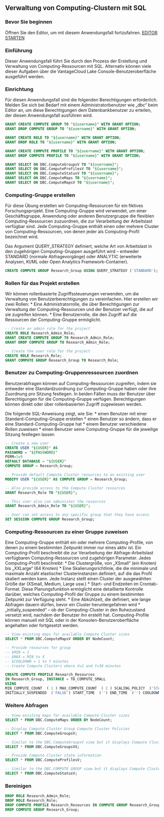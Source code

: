 Verwaltung von Computing-Clustern mit SQL
-----------------------------------------

### Bevor Sie beginnen

Öffnen Sie den Editor, um mit diesem Anwendungsfall fortzufahren. [EDITOR STARTEN](#data=%7B%22navigateTo%22:%22editor%22%7D)

### Einführung

Dieser Anwendungsfall führt Sie durch den Prozess der Erstellung und Verwaltung von Computing-Ressourcen mit SQL. Alternativ können viele dieser Aufgaben über die VantageCloud Lake Console-Benutzeroberfläche ausgeführt werden.

### Einrichtung

Für diesen Anwendungsfall sind die folgenden Berechtigungen erforderlich. Melden Sie sich bei Bedarf mit einem Administratorbenutzer wie „dbc“ beim Editor an, um diese Berechtigungen dem Datenbankbenutzer zu erteilen, der diesen Anwendungsfall ausführen wird.

```sql
GRANT CREATE COMPUTE GROUP TO "${username}" WITH GRANT OPTION;
GRANT DROP COMPUTE GROUP TO "${username}" WITH GRANT OPTION;

GRANT CREATE ROLE TO "${username}" WITH GRANT OPTION;
GRANT DROP ROLE TO "${username}" WITH GRANT OPTION;

GRANT CREATE COMPUTE PROFILE TO "${username}" WITH GRANT OPTION;
GRANT DROP COMPUTE PROFILE TO "${username}" WITH GRANT OPTION;

GRANT SELECT ON DBC.ComputeGroupsV TO "${username}";
GRANT SELECT ON DBC.ComputeProfilesV TO "${username}";
GRANT SELECT ON DBC.ComputeStatusV TO "${username}";
GRANT SELECT ON DBC.ComputeMaps TO "${username}";
GRANT SELECT ON DBC.ComputeMapsV TO "${username}";
```

### Computing-Gruppe erstellen

Für diese Übung erstellen wir Computing-Ressourcen für ein fiktives Forschungsprojekt. Eine Computing-Gruppe wird verwendet, um einer Geschäftsgruppe, Anwendung oder anderen Benutzergruppe die flexiblen Computing-Ressourcen zuzuordnen, die zur Verarbeitung der Arbeitslast verfügbar sind. Jede Computing-Gruppe enthält einen oder mehrere Cluster von Computing-Ressourcen, von denen jeder als Computing-Profil bezeichnet wird.

Das Argument QUERY\_STRATEGY definiert, welche Art von Arbeitslast in den zugehörigen Computing-Gruppen ausgeführt wird – entweder STANDARD (normale Abfragevorgänge) oder ANALYTIC (erweiterte Analysen, KI/ML oder Open Analytics Framework-Container).

```sql
CREATE COMPUTE GROUP Research_Group USING QUERY_STRATEGY ('STANDARD');
```

### Rollen für das Projekt erstellen

Wir können rollenbasierte Zugriffssteuerungen verwenden, um die Verwaltung von Benutzerberechtigungen zu vereinfachen. Hier erstellen wir zwei Rollen: \* Eine Administratorrolle, die über Berechtigungen zur Verwaltung der Computing-Ressourcen und der Benutzer verfügt, die auf sie zugreifen können. \* Eine Benutzerrolle, die den Zugriff auf die Ressourcen der Computing-Gruppe ermöglicht.

```sql
-- Create an admin role for the project
CREATE ROLE Research_Admin_Role;
GRANT CREATE COMPUTE GROUP TO Research_Admin_Role;
GRANT DROP COMPUTE GROUP TO Research_Admin_Role;

-- Create the user role for the project
CREATE ROLE Research_Role;
GRANT COMPUTE GROUP Research_Group TO Research_Role;
```

### Benutzer zu Computing-Gruppenressourcen zuordnen

Benutzerabfragen können auf Computing-Ressourcen zugreifen, indem sie entweder eine Standardzuordnung zur Computing-Gruppe haben oder ihre Zuordnung pro Sitzung festlegen. In beiden Fällen muss der Benutzer über Berechtigungen für die Computing-Gruppe verfügen. Berechtigungen können direkt oder über rollenbasierten Zugriff zugewiesen werden.

Die folgende SQL-Anweisung zeigt, wie Sie: \* einen Benutzer mit einer Standard-Computing-Gruppe erstellen \* einen Benutzer so ändern, dass er eine Standard-Computing-Gruppe hat \* einem Benutzer verschiedene Rollen zuweisen \* einen Benutzer seine Computing-Gruppe für die jeweilige Sitzung festlegen lassen

```sql
-- Create a new user
CREATE USER "${USER}" AS 
PASSWORD = "${PASSWORD}"
PERM=1e8
DEFAULT DATABASE = "${USER}"
COMPUTE GROUP = Research_Group;

-- Provide default Compute Cluster resources to an existing user
MODIFY USER "${USER}" AS COMPUTE GROUP = Research_Group;

-- Also provide access to the Compute Cluster resources
GRANT Research_Role TO "${USER}";

-- This user also can administer the resources
GRANT Research_Admin_Role TO "${USER}";

-- User can set access to any specific group that they have access
SET SESSION COMPUTE GROUP Research_Group;
```

### Computing-Ressourcen zu einer Gruppe zuweisen

Eine Computing-Gruppe enthält ein oder mehrere Computing-Profile, von denen zu einem bestimmten Zeitpunkt immer nur eines aktiv ist. Ein Computing-Profil beschreibt die zur Verarbeitung der Abfrage-Arbeitslast verfügbaren Computing-Ressourcen und zugehörigen Parameter. Jedes Computing-Profil beschreibt: \* Die Clustergröße, von „XSmall“ (ein Knoten) bis „XXLarge“ (64 Knoten) \* Eine Skalierungsrichtlinie, die die minimale und maximale Anzahl elastischer Clusterinstanzen definiert, auf die das Profil skaliert werden kann. Jede Instanz stellt einen Cluster der ausgewählten Größe dar (XSmall, Medium, Large usw.) \* Start- und Endzeiten im Crontab-Format. Diese Planungsfunktion ermöglicht eine detaillierte Kontrolle darüber, welches Computing-Profil der Gruppe zu einem bestimmten Zeitpunkt zur Verfügung steht. \* Eine Abkühlzeit, die definiert, wie lange Abfragen dauern dürfen, bevor ein Cluster heruntergefahren wird \* „initially\_suspended“ – ob der Computing-Cluster in den Ruhezustand versetzt wird, nachdem der Benutzer ihn erstellt hat. Computing-Profile können manuell mit SQL oder in der Konsolen-Benutzeroberfläche angehalten oder fortgesetzt werden.

```sql
-- View existing maps for available Compute Cluster sizes
SELECT * FROM DBC.ComputeMapsV ORDER BY NodeCount;

-- Provide resources for group
-- $MIN = 1
-- $MAX = MIN to X
-- $COOLDOWN = 1 to Y minutes
-- Create Compute Clusters where X=2 and Y=30 minutes

CREATE COMPUTE PROFILE Research_Resources
IN Research_Group, INSTANCE = TD_COMPUTE_SMALL
USING
MIN_COMPUTE_COUNT  ( 1 ) MAX_COMPUTE_COUNT  ( 2 ) SCALING_POLICY  ('STANDARD') INSTANCE_TYPE  ('STANDARD') 
INITIALLY_SUSPENDED  ('FALSE') START_TIME  ('') END_TIME  ('') COOLDOWN_PERIOD  ( 30 );
```

### Weitere Abfragen

```sql
-- View existing maps for available Compute Cluster sizes
SELECT * FROM DBC.ComputeMaps ORDER BY NodeCount;

-- Display Compute Cluster Group Compute Cluster Policies
SELECT * FROM DBC.ComputeGroupsV;

-- Similar to the DBC.ComputeGroupsV view but it displays Compute Cluster group details for Compute Cluster groups to which the user has access
SELECT * FROM DBC.ComputeGroupsVX;

-- Provide Compute Cluster state information
SELECT * FROM DBC.ComputeProfilesV;

-- Similar to the DBC.COMPUTE GROUP view but it displays Compute Cluster profile details for Compute Cluster profiles to which the user has access.
SELECT * FROM DBC.ComputeStatusV;
```

### Bereinigen

```sql
DROP ROLE Research_Admin_Role;
DROP ROLE Research_Role;
DROP COMPUTE PROFILE Research_Resources IN COMPUTE GROUP Research_Group;
DROP COMPUTE GROUP Research_Group;
```
